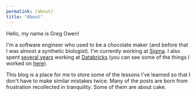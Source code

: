```yaml
---
permalink: /about/
title: "About"
---
```


Hello, my name is Greg Owen!

I'm a software engineer who used to be a chocolate maker (and before that I was almost a synthetic biologist). I'm currently working at [Sigma](https://www.sigmacomputing.com). I also spent [several years](https://databricks.com/blog/2019/08/09/brickster-spotlight-meet-greg.html) working at [Databricks](https://www.databricks.com) (you can see some of the things I worked on [here](https://databricks.com/blog/author/greg-owen)).

This blog is a place for me to store some of the lessons I've learned so that I don't have to make similar mistakes twice. Many of the posts are born from frustration recollected in tranquility. Some of them are about cake.

<img id="about-logo" src="{{ site.svg_logo }}" alt="" title="A stegosaurus dormant #ff7a00, armed #22ecff">